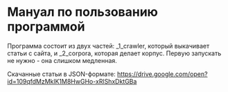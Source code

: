 # Мануал по пользованию программой

Программа состоит из двух частей: _1_crawler, который выкачивает статьи с сайта, и _2_corpora, которая делает корпус. 
Первую запускать не нужно - она слишком медленная.

Скачанные статьи в JSON-формате: https://drive.google.com/open?id=109qfdMzMklK1M8HwGHo-xRlShxDktGBa
